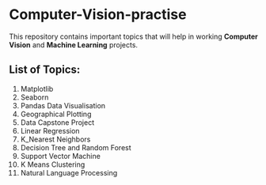 # Computer-Vision-practise
This repository contains important topics that will help in working **Computer Vision** and **Machine Learning** projects.

## List of Topics:
1. Matplotlib
2. Seaborn
3. Pandas Data Visualisation
4. Geographical Plotting
5. Data Capstone Project
6. Linear Regression 
7. K_Nearest Neighbors
8. Decision Tree and Random Forest
9. Support Vector Machine
10. K Means Clustering
11. Natural Language Processing
